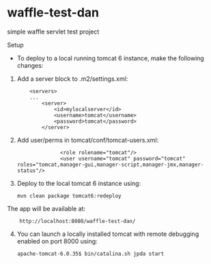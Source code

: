 waffle-test-dan
===============

simple waffle servlet test project


Setup

* To deploy to a local running tomcat 6 instance, make the following changes:

 1. Add a server block to .m2/settings.xml:

            <servers>
            ...
                <server>
                    <id>mylocalserver</id>
                    <username>tomcat</username>
                    <password>tomcat</password>
                </server>

 2. Add user/perms in tomcat/conf/tomcat-users.xml:

                      <role rolename="tomcat"/>
                      <user username="tomcat" password="tomcat" roles="tomcat,manager-gui,manager-script,manager-jmx,manager-status"/>

 3. Deploy to the local tomcat 6 instance using:

        mvn clean package tomcat6:redeploy

   The app will be available at:

        http://localhost:8080/waffle-test-dan/

 4. You can launch a locally installed tomcat with remote debugging enabled on port 8000 using:

        apache-tomcat-6.0.35$ bin/catalina.sh jpda start

